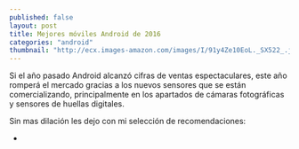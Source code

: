```yaml
---
published: false
layout: post
title: Mejores móviles Android de 2016
categories: "android"
thumbnail: "http://ecx.images-amazon.com/images/I/91y4Ze10EoL._SX522_.jpg"
---
```


Si el año pasado Android alcanzó cifras de ventas espectaculares, este año romperá el mercado gracias a los nuevos sensores que se están comercializando, principalmente en los apartados de cámaras fotográficas y sensores de huellas digitales.

Sin mas dilación les dejo con mi selección de recomendaciones:

- ![]() 
